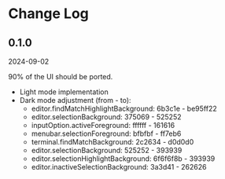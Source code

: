 # Change Log

## 0.1.0

2024-09-02

90% of the UI should be ported.

- Light mode implementation
- Dark mode adjustment (from - to):
    - editor.findMatchHighlightBackground: 6b3c1e - be95ff22
    - editor.selectionBackground: 375069 - 525252
    - inputOption.activeForeground: ffffff - 161616
    - menubar.selectionForeground: bfbfbf - ff7eb6
    - terminal.findMatchBackground: 2c2634 - d0d0d0
    - editor.selectionBackground: 525252 - 393939
    - editor.selectionHighlightBackground: 6f6f6f8b - 393939
    - editor.inactiveSelectionBackground: 3a3d41 - 262626
